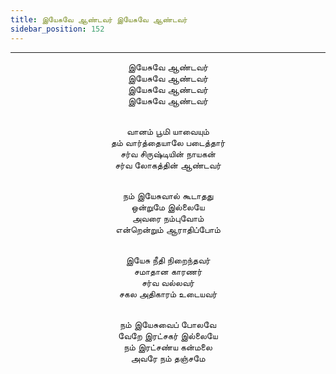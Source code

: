 ```yaml
---
title: இயேசுவே ஆண்டவர் இயேசுவே ஆண்டவர்
sidebar_position: 152
---
```


---
<center>
இயேசுவே ஆண்டவர்<br/>
இயேசுவே ஆண்டவர்<br/>
இயேசுவே ஆண்டவர்<br/>
இயேசுவே ஆண்டவர்<br/><br/>

வானம் பூமி யாவையும்<br/>
தம் வார்த்தையாலே படைத்தார்<br/>
சர்வ சிருஷ்டியின் நாயகன்<br/>
சர்வ லோகத்தின் ஆண்டவர்<br/><br/>

நம் இயேசுவால் கூடாதது<br/>
ஒன்றுமே இல்லையே<br/>
அவரை நம்புவோம்<br/>
என்றென்றும் ஆராதிப்போம்<br/><br/>

இயேசு நீதி நிறைந்தவர்<br/>
சமாதான காரணர்<br/>
சர்வ வல்லவர்<br/>
சகல அதிகாரம் உடையவர்<br/><br/>

நம் இயேசுவைப் போலவே<br/>
வேறே இரட்சகர் இல்லையே<br/>
நம் இரட்சண்ய கன்மலை<br/>
அவரே நம் தஞ்சமே
</center>